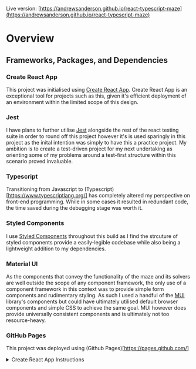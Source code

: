 Live version: [https://andrewsanderson.github.io/react-typescript-maze](https://andrewsanderson.github.io/react-typescript-maze)

# Overview

## Frameworks, Packages, and Dependencies

### Create React App

This project was initialised using [Create React App](https://reactjs.org/docs/create-a-new-react-app.html). Create React App is an exceptional tool for projects such as this, given it's efficient deployment of an environment within the limited scope of this design.

### Jest

I have plans to further utilise [Jest](https://jestjs.io/) alongside the rest of the react testing suite in order to round off this project however it's is used sparingly in this project as the inital intention was simply to have this a practice project. My ambition is to create a test-driven project for my next undertaking as orienting some of my problems around a test-first structure within this scenario proved invaluable.

### Typescript

Transitioning from Javascript to (Typescript)[https://www.typescriptlang.org/] has completely altered my perspective on front-end programming. While in some cases it resulted in redundant code, the time saved during the debugging stage was worth it.

### Styled Components

I use [Styled Components](https://styled-components.com/) throughout this build as I find the strcuture of styled components provide a easily-legible codebase while also being a lightweight addition to my dependencies.

### Material UI

As the components that convey the functionality of the maze and its solvers are well outside the scope of any component framework, the only use of a component framework in this context was to provide simple form components and rudimentary styling. As such I used a handful of the [MUI](https://mui.com/) library's components but could have ultimately utilised default browser components and simple CSS to achieve the same goal. MUI however does provide universally consistent components and is ultimately not too resource-heavy.

### GitHub Pages

This project was deployed using (Github Pages)[https://pages.github.com/]

<details>
  <summary>Create React App Instructions</summary>
  
# Getting Started with Create React App

This project was bootstrapped with [Create React App](https://github.com/facebook/create-react-app).

## Available Scripts

In the project directory, you can run:

### `npm start`

Runs the app in the development mode.\
Open [http://localhost:3000](http://localhost:3000) to view it in the browser.

The page will reload if you make edits.\
You will also see any lint errors in the console.

### `npm test`

Launches the test runner in the interactive watch mode.\
See the section about [running tests](https://facebook.github.io/create-react-app/docs/running-tests) for more information.

### `npm run build`

Builds the app for production to the `build` folder.\
It correctly bundles React in production mode and optimizes the build for the best performance.

The build is minified and the filenames include the hashes.\
Your app is ready to be deployed!

See the section about [deployment](https://facebook.github.io/create-react-app/docs/deployment) for more information.

### `npm run eject`

**Note: this is a one-way operation. Once you `eject`, you can’t go back!**

If you aren’t satisfied with the build tool and configuration choices, you can `eject` at any time. This command will remove the single build dependency from your project.

Instead, it will copy all the configuration files and the transitive dependencies (webpack, Babel, ESLint, etc) right into your project so you have full control over them. All of the commands except `eject` will still work, but they will point to the copied scripts so you can tweak them. At this point you’re on your own.

You don’t have to ever use `eject`. The curated feature set is suitable for small and middle deployments, and you shouldn’t feel obligated to use this feature. However we understand that this tool wouldn’t be useful if you couldn’t customize it when you are ready for it.

## Learn More

You can learn more in the [Create React App documentation](https://facebook.github.io/create-react-app/docs/getting-started).

To learn React, check out the [React documentation](https://reactjs.org/).

```
</details>

```
